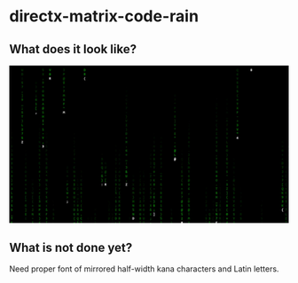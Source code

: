 # directx-matrix-code-rain

## What does it look like?
![Matrix](https://github.com/pheihuihui/directx-matrix-code-rain/blob/master/images/Matrix.gif)

## What is not done yet?
Need proper font of mirrored half-width kana characters and Latin letters.
